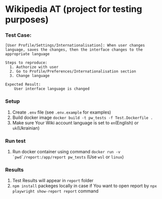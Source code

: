 # Wikipedia AT (project for testing purposes)

### Test Case:

    [User Profile/Settings/Internationalisation]: When user changes language, saves the changes, then the interface changes to the appropriate language

    Steps to reproduce:
      1. Authorize with user
      2. Go to Profile/Preferences/Internationalisation section
      3. Change language

    Expected Result:
        User interface language is changed

### Setup

1. Create `.env` file (see `.env.example` for examples)
2. Build docker image `docker build -t pw_tests -f Test.Dockerfile .`
3. Make sure Your Wiki account language is set to `en`(English) or `uk`(Ukrainian)

### Run test

1. Run docker container using command ``docker run -v `pwd`/report:/app/report pw_tests`` (Use `wsl` or `linux`)

### Results

1. Test Results will appear in `report` folder
2. `npm install` packeges locally in case if You want to open report by `npx playwright show-report report` command
